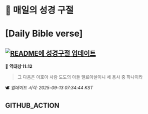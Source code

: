 # 🙏 매일의 성경 구절
# [Daily Bible verse]
## [![README에 성경구절 업데이트](https://github.com/DONGSUKA/first_test/actions/workflows/update-readme-bible.yml/badge.svg)](https://github.com/DONGSUKA/first_test/actions/workflows/update-readme-bible.yml)
<!-- START_BIBLE_VERSE -->
📖 **역대상 11:12**
> 그 다음은 아호아 사람 도도의 아들 엘르아살이니 세 용사 중 하나이라

🕊️ _업데이트 시각: 2025-09-13 07:34:44 KST_
  <!-- END_BIBLE_VERSE -->
## GITHUB_ACTION
